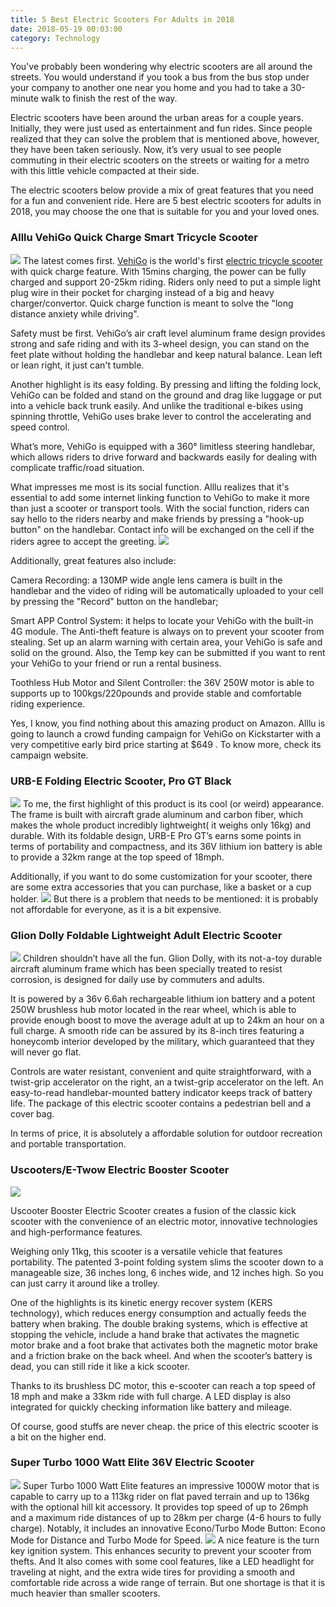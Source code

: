 ```yaml
---
title: 5 Best Electric Scooters For Adults in 2018
date: 2018-05-19 00:03:00
category: Technology
---
```

You've probably been wondering why electric scooters are all around the streets. You would understand if you took a bus from the bus stop under your company to another one near you home and you had to take a 30-minute walk to finish the rest of the way. 

Electric scooters have been around the urban areas for a couple years. Initially, they were just used as entertainment and fun rides. Since people realized that they can solve the problem that is mentioned above, however, they have been taken seriously. Now, it’s very usual to see people commuting in their electric scooters on the streets or waiting for a metro with this little vehicle compacted at their side.

The electric scooters below provide a mix of great features that you need for a fun and convenient ride. Here are 5 best electric scooters for adults in 2018, you may choose the one that is suitable for you and your loved ones.

### Alllu VehiGo Quick Charge Smart Tricycle Scooter
![](http://ehaidev.com/wp-content/uploads/2018/05/Allu1.jpg)
The latest comes first. [VehiGo](https://www.alllu.com/vehigo/) is the world's first [electric tricycle scooter](https://www.alllu.com/) with quick charge feature. With 15mins charging, the power can be fully charged and support 20-25km riding. Riders only need to put a simple light plug wire in their pocket for charging instead of a big and heavy charger/convertor. Quick charge function is meant to solve the "long distance anxiety while driving". 

Safety must be first. VehiGo’s air craft level aluminum frame design provides strong and safe riding and with its 3-wheel design, you can stand on the feet plate without holding the handlebar and keep natural balance. Lean left or lean right, it just can't tumble.

Another highlight is its easy folding. By pressing and lifting the folding lock, VehiGo can be folded and stand on the ground and drag like luggage or put into a vehicle back trunk easily. And unlike the traditional e-bikes using spinning throttle, VehiGo uses brake lever to control the accelerating and speed control.


What’s more, VehiGo is equipped with a 360° limitless steering handlebar, which allows riders to drive forward and backwards easily for dealing with complicate traffic/road situation.


What impresses me most is its social function. Alllu realizes that it's essential to add some internet linking function to VehiGo to make it more than just a scooter or transport tools. With the social function, riders can say hello to the riders nearby and make friends by pressing a "hook-up button" on the handlebar. Contact info will be exchanged on the cell if the riders agree to accept the greeting. 
![](http://ehaidev.com/wp-content/uploads/2018/05/allu4.png)

Additionally, great features also include: 

Camera Recording: a 130MP wide angle lens camera is built in the handlebar and the video of riding will be automatically uploaded to your cell by pressing the "Record" button on the handlebar;

Smart APP Control System: it helps to locate your VehiGo with the built-in 4G module. The Anti-theft feature is always on to prevent your scooter from stealing. Set up an alarm warning with certain area, your VehiGo is safe and solid on the ground. Also, the Temp key can be submitted if you want to rent your VehiGo to your friend or run a rental business. 

Toothless Hub Motor and Silent Controller: the 36V 250W motor is able to supports up to 100kgs/220pounds and provide stable and comfortable riding experience.

Yes, I know, you find nothing about this amazing product on Amazon. Alllu is going to launch a crowd funding campaign for VehiGo on Kickstarter with a very competitive early bird price starting at $649 . To know more, check its campaign website.

### URB-E Folding Electric Scooter, Pro GT Black
![](http://ehaidev.com/wp-content/uploads/2018/05/ALLU5.jpg)
To me, the first highlight of this product is its cool (or weird) appearance. The frame is built with aircraft grade aluminum and carbon fiber, which makes the whole product incredibly lightweight( it weighs only 16kg) and durable. With its foldable design, URB-E Pro GT’s earns some points in terms of portability and compactness, and its 36V lithium ion battery is able to provide a 32km range at the top speed of 18mph.

Additionally, if you want to do some customization for your scooter, there are some extra accessories that you can purchase, like a basket or a cup holder. 
![](http://ehaidev.com/wp-content/uploads/2018/05/Allu-6.jpg)
But there is a problem that needs to be mentioned: it is probably not affordable for everyone, as it is a bit expensive.

### Glion Dolly Foldable Lightweight Adult Electric Scooter
![](http://ehaidev.com/wp-content/uploads/2018/05/Allu-7.jpg)
Children shouldn’t have all the fun. Glion Dolly, with its not-a-toy durable aircraft aluminum frame which has been specially treated to resist corrosion, is designed for daily use by commuters and adults.

It is powered by a 36v 6.6ah rechargeable lithium ion battery and a potent 250W brushless hub motor located in the rear wheel, which is able to provide enough boost to move the average adult at up to 24km an hour on a full charge. A smooth ride can be assured by its 8-inch tires featuring a honeycomb interior developed by the military, which guaranteed that they will never go flat. 

Controls are water resistant, convenient and quite straightforward, with a twist-grip accelerator on the right, an a twist-grip accelerator on the left. An easy-to-read handlebar-mounted battery indicator keeps track of battery life. The package of this electric scooter contains a pedestrian bell and a cover bag.

In terms of price, it is absolutely a affordable solution for outdoor recreation and portable transportation.
### Uscooters/E-Twow Electric Booster Scooter
![](http://ehaidev.com/wp-content/uploads/2018/05/Allu-8.jpg)

Uscooter Booster Electric Scooter creates a fusion of the classic kick scooter with the convenience of an electric motor, innovative technologies and high-performance features.

Weighing only 11kg, this scooter is a versatile vehicle that features portability. The patented 3-point folding system slims the scooter down to a manageable size, 36 inches long, 6 inches wide, and 12 inches high. So you can just  carry it around like a trolley.

One of the highlights is its kinetic energy recover system (KERS technology), which reduces energy consumption and actually feeds the battery when braking. The double braking systems, which is effective at stopping the vehicle, include a hand brake that activates the magnetic motor brake and a foot brake that activates both the magnetic motor brake and a friction brake on the back wheel. And when the scooter’s battery is dead, you can still ride it like a kick scooter.

Thanks to its brushless DC motor, this e-scooter can reach a top speed of 18 mph and make a 33km ride with full charge. A LED display is also integrated for quickly checking information like battery and mileage.

Of course, good stuffs are never cheap. the price of this electric scooter is a bit on the higher end.

### Super Turbo 1000 Watt Elite 36V Electric Scooter
![](http://ehaidev.com/wp-content/uploads/2018/05/Allu-9.jpg)
Super Turbo 1000 Watt Elite features an impressive 1000W motor that is capable to carry up to a 113kg rider on flat paved terrain and up to 136kg with the optional hill kit accessory. It provides top speed of up to 26mph and a maximum ride distances of up to 28km per charge (4-6 hours to fully charge). Notably, it includes an innovative Econo/Turbo Mode Button: Econo Mode for Distance and Turbo Mode for Speed.
![](http://ehaidev.com/wp-content/uploads/2018/05/Allu-10.jpg)
A nice feature is the turn key ignition system. This enhances security to prevent your scooter from thefts. And It also comes with some cool features, like a LED headlight for traveling at night, and the extra wide tires for providing a smooth and comfortable ride across a wide range of terrain.
But one shortage is that it is much heavier than smaller scooters. 
